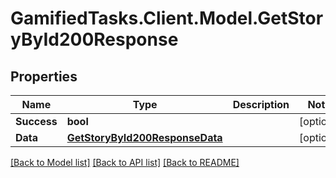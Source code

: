 # GamifiedTasks.Client.Model.GetStoryById200Response

## Properties

Name | Type | Description | Notes
------------ | ------------- | ------------- | -------------
**Success** | **bool** |  | [optional] 
**Data** | [**GetStoryById200ResponseData**](GetStoryById200ResponseData.md) |  | [optional] 

[[Back to Model list]](../../README.md#documentation-for-models) [[Back to API list]](../../README.md#documentation-for-api-endpoints) [[Back to README]](../../README.md)

